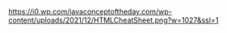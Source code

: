 https://i0.wp.com/javaconceptoftheday.com/wp-content/uploads/2021/12/HTMLCheatSheet.png?w=1027&ssl=1
